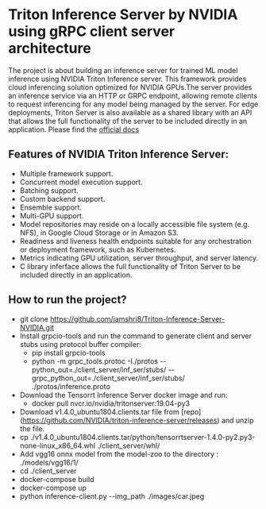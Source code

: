 # Triton Inference Server by NVIDIA using gRPC client server architecture #

The project is about building an inference server for trained ML model inference using NVIDIA Triton Inference server. This framework provides cloud inferencing solution optimized for NVIDIA GPUs.The server provides an inference service via an HTTP or GRPC endpoint, allowing remote clients to request inferencing for any model being managed by the server. For edge deployments, Triton Server is also available as a shared library with an API that allows the full functionality of the server to be included directly in an application. 
Please find the [official docs](https://docs.nvidia.com/deeplearning/sdk/triton-inference-server-guide/docs/index.html)

## Features of NVIDIA Triton Inference Server: ##

- Multiple framework support.
- Concurrent model execution support.
- Batching support. 
- Custom backend support. 
- Ensemble support. 
- Multi-GPU support. 
- Model repositories may reside on a locally accessible file system (e.g. NFS), in Google Cloud Storage or in Amazon S3.
- Readiness and liveness health endpoints suitable for any orchestration or deployment framework, such as Kubernetes.
- Metrics indicating GPU utilization, server throughput, and server latency.
- C library inferface allows the full functionality of Triton Server to be included directly in an application.

## How to run the project? ##

- git clone https://github.com/iamshri8/Triton-Inference-Server-NVIDIA.git
- Install grpcio-tools and run the command to generate client and server stubs using protocol buffer compiler:
  - pip install grpcio-tools
  - python -m grpc_tools.protoc -I./protos --python_out=./client_server/inf_ser/stubs/ --grpc_python_out=./client_server/inf_ser/stubs/ ./protos/inference.proto
- Download the Tensorrt Inference Server docker image and run:
  - docker pull nvcr.io/nvidia/tritonserver:19.04-py3
- Download v1.4.0_ubuntu1804.clients.tar file from [repo] (https://github.com/NVIDIA/triton-inference-server/releases) and unzip the file.
- cp ./v1.4.0_ubuntu1804.clients.tar/python/tensorrtserver-1.4.0-py2.py3-none-linux_x86_64.whl ./client_server/whl/
- Add vgg16 onnx model from the model-zoo to the directory : ./models/vgg16/1/
- cd ./client_server
- docker-compose build
- docker-compose up
- python inference-client.py --img_path ./images/car.jpeg



